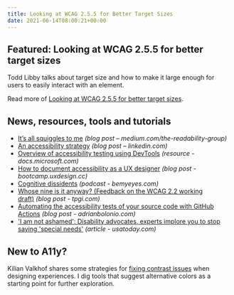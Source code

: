 ```yaml
---
title: Looking at WCAG 2.5.5 for Better Target Sizes
date: 2021-06-14T08:00:21+00:00
---
```


## Featured: Looking at WCAG 2.5.5 for better target sizes

Todd Libby talks about target size and how to make it large enough for users to easily interact with an element.

Read more of [Looking at WCAG 2.5.5 for better target sizes](https://css-tricks.com/looking-at-wcag-2-5-5-for-better-target-sizes/).

## News, resources, tools and tutorials

- [It’s all squiggles to me](https://medium.com/the-readability-group/its-all-squiggles-to-me-541b326a94a8) *(blog post – medium.com/the-readability-group)*
- [An accessibility strategy](https://www.linkedin.com/pulse/accessibility-strategy-gigi-etienne/) *(blog post – linkedin.com)*
- [Overview of accessibility testing using DevTools](https://docs.microsoft.com/en-us/microsoft-edge/devtools-guide-chromium/accessibility/accessibility-testing-in-devtools) *(resource - docs.microsoft.com)*
- [How to document accessibility as a UX designer](https://bootcamp.uxdesign.cc/how-to-document-accessibility-as-a-ux-designer-c51476104723) *(blog post - bootcamp.uxdesign.cc)*
- [Cognitive dissidents](https://www.bemyeyes.com/podcasts/cognitive-dissidents) *(podcast - bemyeyes.com)*
- [Whose nine is it anyway? (Feedback on the WCAG 2.2 working draft)](https://www.tpgi.com/wcag-22-working-draft-feedback/) *(blog post - tpgi.com)*
- [Automating the accessibility tests of your source code with GitHub Actions](https://www.adrianbolonio.com/en/accessibility-github-actions/) *(blog post - adrianbolonio.com)*
- ['I am not ashamed': Disability advocates, experts implore you to stop saying 'special needs'](https://www.usatoday.com/story/life/health-wellness/2021/06/11/disabled-not-special-needs-experts-explain-why-never-use-term/7591024002/) *(article - usatoday.com)*

## New to A11y?

Kilian Valkhof shares some strategies for [fixing contrast issues](https://www.a11yproject.com/posts/2021-06-07-fixing-contrast-issues-on-your-own-site-and-elsewhere/) when designing experiences. I dig tools that suggest alternative colors as a starting point for further exploration.
